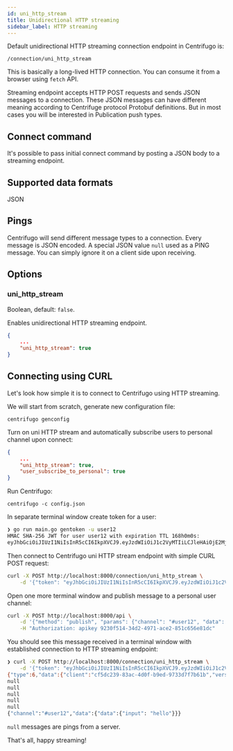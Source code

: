 ```yaml
---
id: uni_http_stream
title: Unidirectional HTTP streaming
sidebar_label: HTTP streaming
---
```


Default unidirectional HTTP streaming connection endpoint in Centrifugo is:

```
/connection/uni_http_stream
```

This is basically a long-lived HTTP connection. You can consume it from a browser using `fetch` API.

Streaming endpoint accepts HTTP POST requests and sends JSON messages to a connection. These JSON messages can have different meaning according to Centrifuge protocol Protobuf definitions. But in most cases you will be interested in Publication push types.

## Connect command

It's possible to pass initial connect command by posting a JSON body to a streaming endpoint. 

## Supported data formats

JSON

## Pings

Centrifugo will send different message types to a connection. Every message is JSON encoded. A special JSON value `null` used as a PING message. You can simply ignore it on a client side upon receiving. 

## Options

### uni_http_stream

Boolean, default: `false`.

Enables unidirectional HTTP streaming endpoint.

```json title="config.json"
{
    ...
    "uni_http_stream": true
}
```

## Connecting using CURL

Let's look how simple it is to connect to Centrifugo using HTTP streaming.

We will start from scratch, generate new configuration file:

```
centrifugo genconfig
```

Turn on uni HTTP stream and automatically subscribe users to personal channel upon connect:

```json title="config.json"
{
    ...
    "uni_http_stream": true,
    "user_subscribe_to_personal": true
}
```

Run Centrifugo:

```
centrifugo -c config.json
```

In separate terminal window create token for a user:

```bash
❯ go run main.go gentoken -u user12
HMAC SHA-256 JWT for user user12 with expiration TTL 168h0m0s:
eyJhbGciOiJIUzI1NiIsInR5cCI6IkpXVCJ9.eyJzdWIiOiJ1c2VyMTIiLCJleHAiOjE2MjUwNzMyODh9.BxmS4R-X6YXMxLfXNhYRzeHvtu_M2NCaXF6HNu7VnDM
```

Then connect to Centrifugo uni HTTP stream endpoint with simple CURL POST request:

```bash
curl -X POST http://localhost:8000/connection/uni_http_stream \
    -d '{"token": "eyJhbGciOiJIUzI1NiIsInR5cCI6IkpXVCJ9.eyJzdWIiOiJ1c2VyMTIiLCJleHAiOjE2MjUwNzMyODh9.BxmS4R-X6YXMxLfXNhYRzeHvtu_M2NCaXF6HNu7VnDM"}'
```

Open one more terminal window and publish message to a personal user channel:

```bash
curl -X POST http://localhost:8000/api \
    -d '{"method": "publish", "params": {"channel": "#user12", "data": {"input": "hello"}}}' \
    -H "Authorization: apikey 9230f514-34d2-4971-ace2-851c656e81dc"
```

You should see this message received in a terminal window with established connection to HTTP streaming endpoint:

```bash
❯ curl -X POST http://localhost:8000/connection/uni_http_stream \
    -d '{"token": "eyJhbGciOiJIUzI1NiIsInR5cCI6IkpXVCJ9.eyJzdWIiOiJ1c2VyMTIiLCJleHAiOjE2MjUwNzMyODh9.BxmS4R-X6YXMxLfXNhYRzeHvtu_M2NCaXF6HNu7VnDM"}'
{"type":6,"data":{"client":"cf5dc239-83ac-4d0f-b9ed-9733d7f7b61b","version":"dev","subs":{"#user12":{}}}}
null
null
null
null
null
{"channel":"#user12","data":{"data":{"input": "hello"}}}
```

`null` messages are pings from a server.

That's all, happy streaming!
